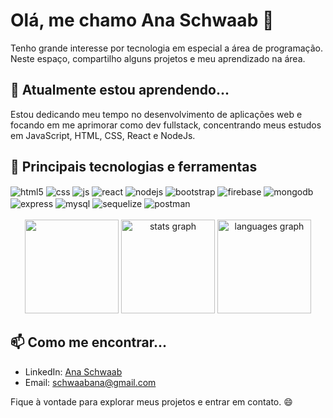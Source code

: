 
# Olá, me chamo Ana Schwaab 👋

Tenho grande interesse por tecnologia em especial a área de programação. Neste espaço, compartilho alguns projetos e meu aprendizado na área.

## 🌱 Atualmente estou aprendendo...

Estou dedicando meu tempo no desenvolvimento de aplicações web e focando em me aprimorar como dev fullstack, concentrando meus estudos em JavaScript, HTML, CSS, React e NodeJs.


## 🔭 Principais tecnologias e ferramentas

<div style="display: inline_block">
  <img align="center" alt="html5" src="https://img.shields.io/badge/HTML5-E34F26?style=for-the-badge&logo=html5&logoColor=white" />
  <img align="center" alt="css" src="https://img.shields.io/badge/CSS3-1572B6?style=for-the-badge&logo=css3&logoColor=white" />
  <img align="center" alt="js" src="https://img.shields.io/badge/JavaScript-F7DF1E?style=for-the-badge&logo=javascript&logoColor=black" />
  <img align="center" alt="react" src="https://img.shields.io/badge/React-20232A?style=for-the-badge&logo=react&logoColor=61DAFB" />
  <img align="center" alt="nodejs" src="https://img.shields.io/badge/Node.js-43853D?style=for-the-badge&logo=node.js&logoColor=white" />
  <img align="center" alt="bootstrap" src="https://img.shields.io/badge/Bootstrap-563D7C?style=for-the-badge&logo=bootstrap&logoColor=white" />
  <img align="center" alt="firebase" src="https://img.shields.io/badge/Firebase-FFCA28?style=for-the-badge&logo=firebase&logoColor=black" />
  <img align="center" alt="mongodb" src="https://img.shields.io/badge/MongoDB-47A248?style=for-the-badge&logo=mongodb&logoColor=white" />
  <img align="center" alt="express" src="https://img.shields.io/badge/Express.js-000000?style=for-the-badge&logo=express&logoColor=white" />
  <img align="center" alt="mysql" src="https://img.shields.io/badge/MySQL-005C84?style=for-the-badge&logo=mysql&logoColor=white" />
  <img align="center" alt="sequelize" src="https://img.shields.io/badge/Sequelize-52B0E7?style=for-the-badge&logo=Sequelize&logoColor=white" />
  <img align="center" alt="postman" src="https://img.shields.io/badge/Postman-FF6C37?style=for-the-badge&logo=postman&logoColor=white" />
</div></br>

<div align="center">
  <img src="https://github-readme-streak-stats.herokuapp.com/?user=anaschwaab&hide_border=true&theme=tokyonight&hide_date=true" height="150"/>
  <img src="https://github-readme-stats.vercel.app/api?hide_title=true&hide_rank=false&theme=tokyonight&show_icons=true&include_all_commits=false&count_private=true&disable_animations=false&locale=en&hide_border=true&username=anaschwaab" height="150" alt="stats graph"  />
  <img src="https://github-readme-stats.vercel.app/api/top-langs?locale=en&hide_title=true&layout=compact&card_width=320&langs_count=5&theme=tokyonight&hide_border=true&username=anaschwaab" height="150" alt="languages graph"  />
</div>

## 📫 Como me encontrar...

- LinkedIn: [Ana Schwaab](https://www.linkedin.com/in/ana-schwaab/)
- Email: schwaabana@gmail.com

Fique à vontade para explorar meus projetos e entrar em contato. 😄
